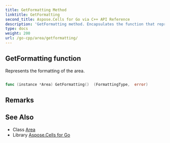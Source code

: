 ```yaml
---
title: GetFormatting Method 
linktitle: GetFormatting
second_title: Aspose.Cells for Go via C++ API Reference
description: 'GetFormatting method. Encapsulates the function that represents getformatting in Go.'
type: docs
weight: 200
url: /go-cpp/area/getformatting/
---
```


## GetFormatting function

Represents the formatting of the area.

```go

func (instance *Area) GetFormatting()  (FormattingType,  error) 

```

## Remarks


## See Also

* Class [Area](../)
* Library [Aspose.Cells for Go](../../)
